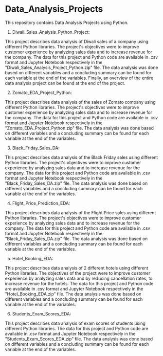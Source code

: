 # Data_Analysis_Projects

This repository contains Data Analysis Projects using Python.

1) Diwali_Sales_Analysis_Python_Project: 

This project describes data analysis of Diwali sales of a company using different Python libraries. 
The project's objectives were to improve customer experience by analyzing sales data and to increase revenue for the company. The data for this project and Python code are available in .csv format and Jupyter Notebook respectively in the "Diwali_Sales_Analysis_Project_Python.zip" file. The data analysis was done based on different variables and a concluding summary can be found for each variable at the end of the variables. Finally, an overview of the entire data analysis project can be found at the end of the project.

2) Zomato_EDA_Project_Python: 

This project describes data analysis of the sales of Zomato company using different Python libraries. 
The project's objectives were to improve customer experience by analyzing sales data and to increase revenue for the company. 
The data for this project and Python code are available in .csv format and Jupyter Notebook respectively in the "Zomato_EDA_Project_Python.zip" file. 
The data analysis was done based on different variables and a concluding summary can be found for each variable at the end of the variables. 

3) Black_Friday_Sales_DA: 

This project describes data analysis of the Black Friday sales using different Python libraries. 
The project's objectives were to improve customer experience by analyzing sales data and to increase revenue for the company. 
The data for this project and Python code are available in .csv format and Jupyter Notebook respectively in the "Black_Friday_Sales_DA.zip" file. 
The data analysis was done based on different variables and a concluding summary can be found for each variable at the end of the variables. 

4) Flight_Price_Prediction_EDA: 

This project describes data analysis of the Flight Price sales using different Python libraries. 
The project's objectives were to improve customer experience by analyzing sales data and to increase revenue for the company. 
The data for this project and Python code are available in .csv format and Jupyter Notebook respectively in the "Black_Friday_Sales_DA.zip" file. 
The data analysis was done based on different variables and a concluding summary can be found for each variable at the end of the variables. 

5) Hotel_Booking_EDA: 

This project describes data analysis of 2 different hotels using different Python libraries. 
The objectives of the project were to improve customer experience by analyzing sales data and by reducing cancellation rates, to increase revenue for the hotels. 
The data for this project and Python code are available in .csv format and Jupyter Notebook respectively in the "Hotel_Booking_EDA.zip" file. 
The data analysis was done based on different variables and a concluding summary can be found for each variable at the end of the variables. 

6) Students_Exam_Scores_EDA: 

This project describes data analysis of exam scores of students using different Python libraries. 
The data for this project and Python code are available in .csv format and Jupyter Notebook respectively in the "Students_Exam_Scores_EDA.zip" file. 
The data analysis was done based on different variables and a concluding summary can be found for each variable at the end of the variables. 

